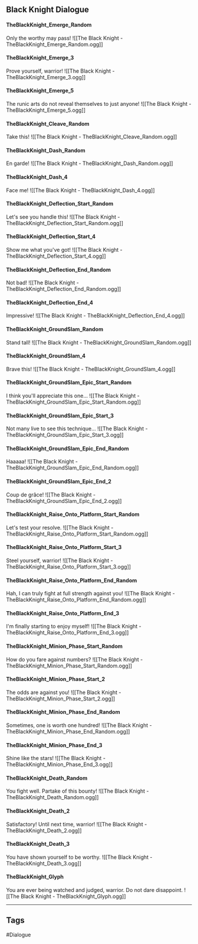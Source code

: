 ## Black Knight Dialogue
#### TheBlackKnight_Emerge_Random
Only the worthy may pass!
![[The Black Knight - TheBlackKnight_Emerge_Random.ogg]]

#### TheBlackKnight_Emerge_3
Prove yourself, warrior!
![[The Black Knight - TheBlackKnight_Emerge_3.ogg]]

#### TheBlackKnight_Emerge_5
The runic arts do not reveal themselves to just anyone!
![[The Black Knight - TheBlackKnight_Emerge_5.ogg]]

#### TheBlackKnight_Cleave_Random
Take this!
![[The Black Knight - TheBlackKnight_Cleave_Random.ogg]]

#### TheBlackKnight_Dash_Random
En garde!
![[The Black Knight - TheBlackKnight_Dash_Random.ogg]]

#### TheBlackKnight_Dash_4
Face me!
![[The Black Knight - TheBlackKnight_Dash_4.ogg]]

#### TheBlackKnight_Deflection_Start_Random
Let's see you handle this!
![[The Black Knight - TheBlackKnight_Deflection_Start_Random.ogg]]

#### TheBlackKnight_Deflection_Start_4
Show me what you've got!
![[The Black Knight - TheBlackKnight_Deflection_Start_4.ogg]]

#### TheBlackKnight_Deflection_End_Random
Not bad!
![[The Black Knight - TheBlackKnight_Deflection_End_Random.ogg]]

#### TheBlackKnight_Deflection_End_4
Impressive!
![[The Black Knight - TheBlackKnight_Deflection_End_4.ogg]]

#### TheBlackKnight_GroundSlam_Random
Stand tall!
![[The Black Knight - TheBlackKnight_GroundSlam_Random.ogg]]

#### TheBlackKnight_GroundSlam_4
Brave this!
![[The Black Knight - TheBlackKnight_GroundSlam_4.ogg]]

#### TheBlackKnight_GroundSlam_Epic_Start_Random
I think you'll appreciate this one...
![[The Black Knight - TheBlackKnight_GroundSlam_Epic_Start_Random.ogg]]

#### TheBlackKnight_GroundSlam_Epic_Start_3
Not many live to see this technique...
![[The Black Knight - TheBlackKnight_GroundSlam_Epic_Start_3.ogg]]

#### TheBlackKnight_GroundSlam_Epic_End_Random
Haaaaa!
![[The Black Knight - TheBlackKnight_GroundSlam_Epic_End_Random.ogg]]

#### TheBlackKnight_GroundSlam_Epic_End_2
Coup de grâce!
![[The Black Knight - TheBlackKnight_GroundSlam_Epic_End_2.ogg]]

#### TheBlackKnight_Raise_Onto_Platform_Start_Random
Let's test your resolve.
![[The Black Knight - TheBlackKnight_Raise_Onto_Platform_Start_Random.ogg]]

#### TheBlackKnight_Raise_Onto_Platform_Start_3
Steel yourself, warrior!
![[The Black Knight - TheBlackKnight_Raise_Onto_Platform_Start_3.ogg]]

#### TheBlackKnight_Raise_Onto_Platform_End_Random
Hah, I can truly fight at full strength against you!
![[The Black Knight - TheBlackKnight_Raise_Onto_Platform_End_Random.ogg]]

#### TheBlackKnight_Raise_Onto_Platform_End_3
I'm finally starting to enjoy myself!
![[The Black Knight - TheBlackKnight_Raise_Onto_Platform_End_3.ogg]]

#### TheBlackKnight_Minion_Phase_Start_Random
How do you fare against numbers?
![[The Black Knight - TheBlackKnight_Minion_Phase_Start_Random.ogg]]

#### TheBlackKnight_Minion_Phase_Start_2
The odds are against you!
![[The Black Knight - TheBlackKnight_Minion_Phase_Start_2.ogg]]

#### TheBlackKnight_Minion_Phase_End_Random
Sometimes, one is worth one hundred!
![[The Black Knight - TheBlackKnight_Minion_Phase_End_Random.ogg]]

#### TheBlackKnight_Minion_Phase_End_3
Shine like the stars!
![[The Black Knight - TheBlackKnight_Minion_Phase_End_3.ogg]]

#### TheBlackKnight_Death_Random
You fight well. Partake of this bounty!
![[The Black Knight - TheBlackKnight_Death_Random.ogg]]

#### TheBlackKnight_Death_2
Satisfactory! Until next time, warrior!
![[The Black Knight - TheBlackKnight_Death_2.ogg]]

#### TheBlackKnight_Death_3
You have shown yourself to be worthy.
![[The Black Knight - TheBlackKnight_Death_3.ogg]]

#### TheBlackKnight_Glyph
You are ever being watched and judged, warrior. Do not dare disappoint.
![[The Black Knight - TheBlackKnight_Glyph.ogg]]

---
## Tags
#Dialogue
